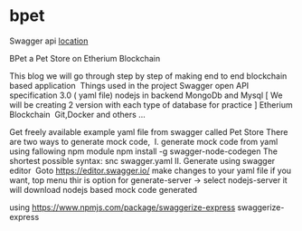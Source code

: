 # bpet

Swagger api [location](./config/swagger.json)

BPet a Pet Store on Etherium Blockchain


This blog we will go through step by step of making end to end blockchain based application 
Things used in the project
Swagger open API specification 3.0 ( yaml file)
nodejs in backend
MongoDb and Mysql [ We will be creating 2 version with each type of database  for practice ]
Etherium Blockchain 
Git,Docker and others …

Get freely available example yaml file from swagger called Pet Store
There are two ways to generate mock code, 
I. generate mock code from yaml using fallowing npm module
npm install -g swagger-node-codegen
The shortest possible syntax:
snc swagger.yaml
II. Generate using swagger editor 
Goto https://editor.swagger.io/ make changes to your yaml file if you want, top menu thir is option for generate-server -> select nodejs-server it will download nodejs based mock code generated  


using https://www.npmjs.com/package/swaggerize-express
swaggerize-express
